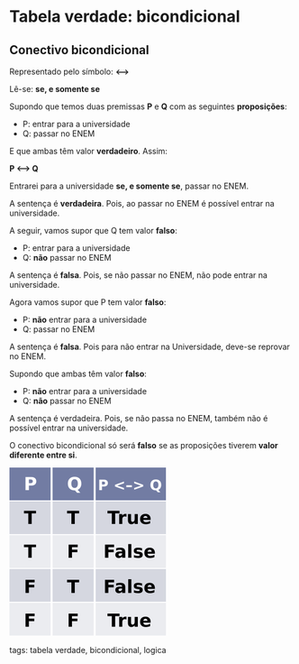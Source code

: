 # Tabela verdade: bicondicional

## Conectivo bicondicional

Representado pelo símbolo: **<–>**

Lê-se: **se, e somente se**

Supondo que temos duas premissas **P** e **Q** com as seguintes **proposições**:

- P: entrar para a universidade
- Q: passar no ENEM

E que ambas têm valor **verdadeiro**. Assim:

**P <–> Q**

Entrarei para a universidade **se, e somente se**, passar no ENEM.

A sentença é **verdadeira**. Pois, ao passar no ENEM é possível entrar na universidade.

A seguir, vamos supor que Q tem valor **falso**:

- P: entrar para a universidade
- Q: **não** passar no ENEM

A sentença é **falsa**. Pois, se não passar no ENEM, não pode entrar na universidade.

Agora vamos supor que P tem valor **falso**:

- P: **não** entrar para a universidade
- Q: passar no ENEM

A sentença é **falsa**. Pois para não entrar na Universidade, deve-se reprovar no ENEM.

Supondo que ambas têm valor **falso**:

- P: **não** entrar para a universidade
- Q: **não** passar no ENEM

A sentença é verdadeira. Pois, se não passa no ENEM, também não é possível entrar na universidade.

O conectivo bicondicional só será **falso** se as proposições tiverem **valor diferente entre si**.

![tabela verdade bicondicional](img/p0002-0.png)

tags: tabela verdade, bicondicional, logica
